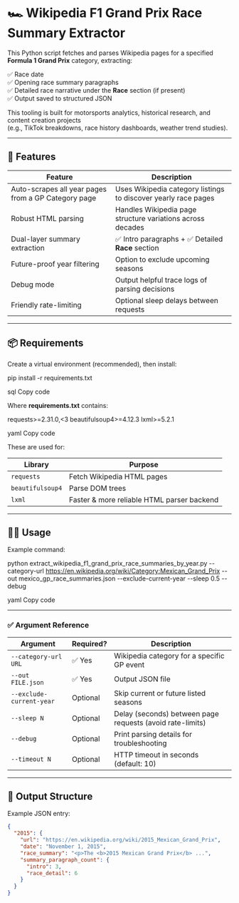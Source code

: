 # 🏎️ Wikipedia F1 Grand Prix Race Summary Extractor

This Python script fetches and parses Wikipedia pages for a specified **Formula 1 Grand Prix** category, extracting:

✅ Race date  
✅ Opening race summary paragraphs  
✅ Detailed race narrative under the **Race** section (if present)  
✅ Output saved to structured JSON

This tooling is built for motorsports analytics, historical research, and content creation projects  
(e.g., TikTok breakdowns, race history dashboards, weather trend studies).

---

## 🚀 Features

| Feature | Description |
|--------|-------------|
| Auto-scrapes all year pages from a GP Category page | Uses Wikipedia category listings to discover yearly race pages |
| Robust HTML parsing | Handles Wikipedia page structure variations across decades |
| Dual-layer summary extraction | ✅ Intro paragraphs + ✅ Detailed **Race** section |
| Future-proof year filtering | Option to exclude upcoming seasons |
| Debug mode | Output helpful trace logs of parsing decisions |
| Friendly rate-limiting | Optional sleep delays between requests |

---

## 📦 Requirements

Create a virtual environment (recommended), then install:

pip install -r requirements.txt

sql
Copy code

Where **requirements.txt** contains:

requests>=2.31.0,<3
beautifulsoup4>=4.12.3
lxml>=5.2.1

yaml
Copy code

These are used for:

| Library | Purpose |
|--------|---------|
| `requests` | Fetch Wikipedia HTML pages |
| `beautifulsoup4` | Parse DOM trees |
| `lxml` | Faster & more reliable HTML parser backend |

---

## 🧑‍💻 Usage

Example command:

python extract_wikipedia_f1_grand_prix_race_summaries_by_year.py
--category-url https://en.wikipedia.org/wiki/Category:Mexican_Grand_Prix
--out mexico_gp_race_summaries.json
--exclude-current-year
--sleep 0.5
--debug

yaml
Copy code

---

### ✅ Argument Reference

| Argument | Required? | Description |
|---------|-----------|-------------|
| `--category-url URL` | ✅ Yes | Wikipedia category for a specific GP event |
| `--out FILE.json` | ✅ Yes | Output JSON file |
| `--exclude-current-year` | Optional | Skip current or future listed seasons |
| `--sleep N` | Optional | Delay (seconds) between page requests (avoid rate-limits) |
| `--debug` | Optional | Print parsing details for troubleshooting |
| `--timeout N` | Optional | HTTP timeout in seconds (default: 10) |

---

## 📂 Output Structure

Example JSON entry:

```json
{
  "2015": {
    "url": "https://en.wikipedia.org/wiki/2015_Mexican_Grand_Prix",
    "date": "November 1, 2015",
    "race_summary": "<p>The <b>2015 Mexican Grand Prix</b> ...",
    "summary_paragraph_count": {
      "intro": 3,
      "race_detail": 6
    }
  }
}
